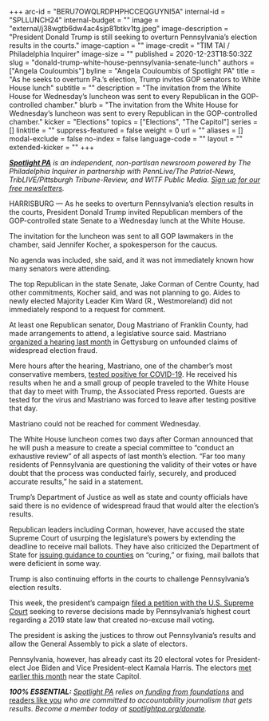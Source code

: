 +++
arc-id = "BERU7OWQLRDPHPHCCEQGUYNI5A"
internal-id = "SPLLUNCH24"
internal-budget = ""
image = "external/j38wgtb6dw4ac4sjp81btkv1tg.jpeg"
image-description = "President Donald Trump is still seeking to overturn Pennsylvania’s election results in the courts."
image-caption = ""
image-credit = "TIM TAI / Philadelphia Inquirer"
image-size = ""
published = 2020-12-23T18:50:32Z
slug = "donald-trump-white-house-pennsylvania-senate-lunch"
authors = ["Angela Couloumbis"]
byline = "Angela Couloumbis of Spotlight PA"
title = "As he seeks to overturn Pa.’s election, Trump invites GOP senators to White House lunch"
subtitle = ""
description = "The invitation from the White House for Wednesday’s luncheon was sent to every Republican in the GOP-controlled chamber."
blurb = "The invitation from the White House for Wednesday’s luncheon was sent to every Republican in the GOP-controlled chamber."
kicker = "Elections"
topics = ["Elections", "The Capitol"]
series = []
linktitle = ""
suppress-featured = false
weight = 0
url = ""
aliases = []
modal-exclude = false
no-index = false
language-code = ""
layout = ""
extended-kicker = ""
+++

<a href="https://lesspage.com/"><i><b>Spotlight PA</b></i></a><i> is an independent, non-partisan newsroom powered by The Philadelphia Inquirer in partnership with PennLive/The Patriot-News, TribLIVE/Pittsburgh Tribune-Review, and WITF Public Media. </i><a href="https://lesspage.com/newsletters"><i>Sign up for our free newsletters</i></a><i>.</i>

HARRISBURG — As he seeks to overturn Pennsylvania’s election results in the courts, President Donald Trump invited Republican members of the GOP-controlled state Senate to a Wednesday lunch at the White House.

The invitation for the luncheon was sent to all GOP lawmakers in the chamber, said Jennifer Kocher, a spokesperson for the caucus.

No agenda was included, she said, and it was not immediately known how many senators were attending.

The top Republican in the state Senate, Jake Corman of Centre County, had other commitments, Kocher said, and was not planning to go. Aides to newly elected Majority Leader Kim Ward (R., Westmoreland) did not immediately respond to a request for comment.

<script src="https://lesspage.com/embed.js" async></script><div data-spl-embed-version="1" data-spl-src="https://lesspage.com/embeds/newsletter/"></div>

At least one Republican senator, Doug Mastriano of Franklin County, had made arrangements to attend, a legislative source said. Mastriano <a href="https://lesspage.com/news/2020/11/rudy-giuliani-trump-pennsylvania-election-senate-hearing/" target=_blank>organized a hearing last month</a> in Gettysburg on unfounded claims of widespread election fraud.

Mere hours after the hearing, Mastriano, one of the chamber’s most conservative members, <a href="https://lesspage.com/news/2020/11/trump-pennsylvania-lawmakers-invite-white-house-silence-election-2020/" target=_blank>tested positive for COVID-19</a>. He received his results when he and a small group of people traveled to the White House that day to meet with Trump, the Associated Press reported. Guests are tested for the virus and Mastriano was forced to leave after testing positive that day.

Mastriano could not be reached for comment Wednesday.

The White House luncheon comes two days after Corman announced that he will push a measure to create a special committee to “conduct an exhaustive review” of all aspects of last month’s election. “Far too many residents of Pennsylvania are questioning the validity of their votes or have doubt that the process was conducted fairly, securely, and produced accurate results,” he said in a statement.

Trump’s Department of Justice as well as state and county officials have said there is no evidence of widespread fraud that would alter the election’s results.

Republican leaders including Corman, however, have accused the state Supreme Court of usurping the legislature’s powers by extending the deadline to receive mail ballots. They have also criticized the Department of State for <a href="https://lesspage.com/news/2020/11/pennsylvania-mail-ballots-republican-legal-challenge-naked-ballots-fixed-cured/">issuing guidance to counties</a> on “curing,” or fixing, mail ballots that were deficient in some way.

<script src="https://lesspage.com/embed.js" async></script><div data-spl-embed-version="1" data-spl-src="https://lesspage.com/embeds/donate/?teaser_text=Spotlight%20PA%20provides%20essential%2C%20public-service%20journalism%20thanks%20to%20readers%20like%20you.%20%3Cb%3EHelp%20us%20sustain%20this%20critical%20coverage%20in%202021.%3C%2Fb%3E"></div>

Trump is also continuing efforts in the courts to challenge Pennsylvania’s election results.

This week, the president’s campaign <a href="https://www.inquirer.com/politics/election/trump-appeals-pa-supreme-court-2020-election-decisions-20201220.html" target=_blank>filed a petition with the U.S. Supreme Court</a> seeking to reverse decisions made by Pennsylvania’s highest court regarding a 2019 state law that created no-excuse mail voting.

The president is asking the justices to throw out Pennsylvania’s results and allow the General Assembly to pick a slate of electors.

Pennsylvania, however, has already cast its 20 electoral votes for President-elect Joe Biden and Vice President-elect Kamala Harris. The electors <a href="https://lesspage.com/news/2020/12/joe-biden-pennsylvania-presidential-election-electors-cast-ballots/" target=_blank>met earlier this month</a> near the state Capitol.

<i><b>100% ESSENTIAL:</b></i><i> </i><a href="https://lesspage.com/"><i>Spotlight PA</i></a><i> relies on</i><a href="https://lesspage.com/support"><i> funding from foundations</i></a><i> </i><a href="https://lesspage.com/support">and readers like you</a><i> who are committed to accountability journalism that gets results. Become a member today at </i><a href="http://checkout.fundjournalism.org/memberform?org_id=spotlightpa&campaign=701f4000000TVuIAAW"><i>spotlightpa.org/donate</i></a><i>.</i>
